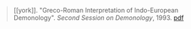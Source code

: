 > [[york]]. "Greco-Roman Interpretation of Indo-European Demonology". *Second Session on Demonology*, 1993. [pdf](a/m-york1993.pdf)